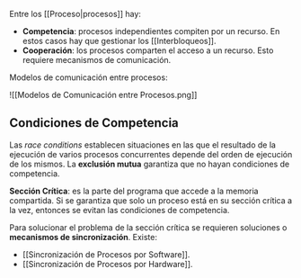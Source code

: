Entre los [[Proceso|procesos]] hay:

- **Competencia**: procesos independientes compiten por un recurso. En estos casos hay que gestionar los [[Interbloqueos]].
- **Cooperación**: los procesos comparten el acceso a un recurso. Esto requiere mecanismos de comunicación.

Modelos de comunicación entre procesos:

![[Modelos de Comunicación entre Procesos.png]]
## Condiciones de Competencia

Las *race conditions* establecen situaciones en las que el resultado de la ejecución de varios procesos concurrentes depende del orden de ejecución de los mismos. La **exclusión mutua** garantiza que no hayan condiciones de competencia.

**Sección Crítica**: es la parte del programa que accede a la memoria compartida. Si se garantiza que solo un proceso está en su sección crítica a la vez, entonces se evitan las condiciones de competencia.

Para solucionar el problema de la sección crítica se requieren soluciones o **mecanismos de sincronización**. Existe:

- [[Sincronización de Procesos por Software]].
- [[Sincronización de Procesos por Hardware]].
